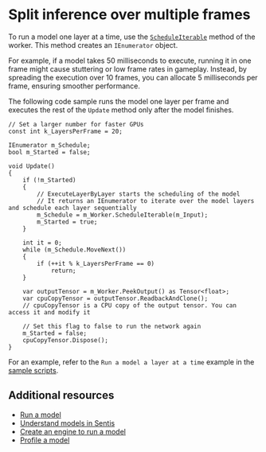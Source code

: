 # Split inference over multiple frames

To run a model one layer at a time, use the [`ScheduleIterable`](xref:Unity.Sentis.Worker.ScheduleIterable) method of the worker. This method creates an `IEnumerator` object.

For example, if a model takes 50 milliseconds to execute, running it in one frame might cause stuttering or low frame rates in gameplay. Instead, by spreading the execution over 10 frames, you can allocate 5 milliseconds per frame, ensuring smoother performance.

The following code sample runs the model one layer per frame and executes the rest of the `Update` method only after the model finishes.

```
// Set a larger number for faster GPUs
const int k_LayersPerFrame = 20;

IEnumerator m_Schedule;
bool m_Started = false;

void Update()
{
    if (!m_Started)
    {
        // ExecuteLayerByLayer starts the scheduling of the model
        // It returns an IEnumerator to iterate over the model layers and schedule each layer sequentially
        m_Schedule = m_Worker.ScheduleIterable(m_Input);
        m_Started = true;
    }

    int it = 0;
    while (m_Schedule.MoveNext())
    {
        if (++it % k_LayersPerFrame == 0)
            return;
    }

    var outputTensor = m_Worker.PeekOutput() as Tensor<float>;
    var cpuCopyTensor = outputTensor.ReadbackAndClone();
    // cpuCopyTensor is a CPU copy of the output tensor. You can access it and modify it

    // Set this flag to false to run the network again
    m_Started = false;
    cpuCopyTensor.Dispose();
}
```

For an example, refer to the `Run a model a layer at a time` example in the [sample scripts](package-samples.md).

## Additional resources

- [Run a model](run-a-model.md)
- [Understand models in Sentis](models-concept.md)
- [Create an engine to run a model](create-an-engine.md)
- [Profile a model](profile-a-model.md)
